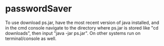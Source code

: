 # passwordSaver

To use download ps.jar, have the most recent version of java installed, and in the cmd console navigate to the directory where ps.jar is stored like "cd downloads", then input "java -jar ps.jar". On other systems run on terminal/console as well.
